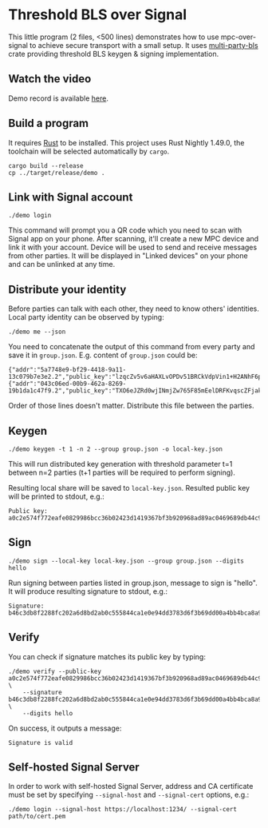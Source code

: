 # Threshold BLS over Signal

This little program (2 files, <500 lines) demonstrates how to use mpc-over-signal to achieve
secure transport with a small setup. It uses [multi-party-bls] crate providing threshold BLS
keygen & signing implementation.

[multi-party-bls]: https://github.com/ZenGo-X/multi-party-bls

## Watch the video

Demo record is available [here](https://user-images.githubusercontent.com/14890036/113412748-489c6380-93e3-11eb-8d1f-78aea0c21b0d.mp4).

## Build a program

It requires [Rust](https://www.rust-lang.org) to be installed. This project uses Rust Nightly
1.49.0, the toolchain will be selected automatically by `cargo`.

```shell
cargo build --release 
cp ../target/release/demo .
```

## Link with Signal account

```shell
./demo login
```

This command will prompt you a QR code which you need to scan with Signal app
on your phone. After scanning, it'll create a new MPC device and link it with your 
account. Device will be used to send and receive messages from other parties. It
will be displayed in "Linked devices" on your phone and can be unlinked at any time.

## Distribute your identity

Before parties can talk with each other, they need to know others' identities. Local
party identity can be observed by typing:

```shell
./demo me --json
```

You need to concatenate the output of this command from every party and save it
in `group.json`. E.g. content of `group.json` could be:

```text
{"addr":"5a7748e9-bf29-4418-9a11-13c079b7e3e2.2","public_key":"lzqcZv5v6aHAXLvOPDv51BRCkVdpVin1+H2ANhF6pmw="}
{"addr":"043c06ed-00b9-462a-8269-19b1da1c47f9.2","public_key":"TXO6eJZRd0wjINmjZw765F85mEelDRFKvqscZFjak0k="}
```

Order of those lines doesn't matter. Distribute this file between the parties.

## Keygen

```shell
./demo keygen -t 1 -n 2 --group group.json -o local-key.json
```

This will run distributed key generation with threshold parameter t=1 between n=2 parties
(t+1 parties will be required to perform signing).

Resulting local share will be saved to `local-key.json`. Resulted public key will be printed
to stdout, e.g.:

```text
Public key: a0c2e574f772eafe0829986bcc36b02423d1419367bf3b920968ad89ac0469689db44c9e84be467d2ac483b0c27b04e70269e76a59746818937cbb70b7a0c5de5bce5f300ed1b4105f18c53ef8c288ec5deb78539d9a2680d3eaf6f2d0c28155
```

## Sign

```shell
./demo sign --local-key local-key.json --group group.json --digits hello
```

Run signing between parties listed in group.json, message to sign is "hello". It
will produce resulting signature to stdout, e.g.:

```text
Signature: b46c3db8f2288fc202a6d8bd2ab0c555844ca1e0e94dd3783d6f3b69dd00a4bb4bca8a9dbd34d32fc3bd813e779b14ff
```

## Verify

You can check if signature matches its public key by typing:

```shell
./demo verify --public-key a0c2e574f772eafe0829986bcc36b02423d1419367bf3b920968ad89ac0469689db44c9e84be467d2ac483b0c27b04e70269e76a59746818937cbb70b7a0c5de5bce5f300ed1b4105f18c53ef8c288ec5deb78539d9a2680d3eaf6f2d0c28155 \
    --signature b46c3db8f2288fc202a6d8bd2ab0c555844ca1e0e94dd3783d6f3b69dd00a4bb4bca8a9dbd34d32fc3bd813e779b14ff \
    --digits hello
```

On success, it outputs a message:

```text
Signature is valid
```

## Self-hosted Signal Server

In order to work with self-hosted Signal Server, address and CA certificate must be set by
specifying `--signal-host` and `--signal-cert` options, e.g.:

```shell
./demo login --signal-host https://localhost:1234/ --signal-cert path/to/cert.pem
```
